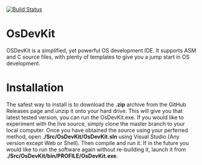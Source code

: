 [![Build Status](https://travis-ci.org/Arawn-Davies/OsDevKit.svg?branch=master)](https://travis-ci.org/Arawn-Davies/OsDevKit)

# OsDevKit
OSDevKit is a simplified, yet powerful OS development IDE. It supports ASM and C source files, with plenty of templates to give you a jump start in OS development.

# Installation
The safest way to install is to download the **.zip** archive from the GitHub Releases page and unzip it onto your hard drive. This will give you that latest tested version, you can run the OsDevKit.exe. If you would like to experiment with the live source, simply clone the master branch to your local computer. Once you have obtained the source using your perferred method, open **./Src/OsDevKit/OsDevKit.sln** using Visual Studio (Any version except Web or Shell). Then compile and run it. If in the future you would like to run the software again without re-building it, launch it from **./Src/OsDevKit/bin/**PROFILE**/OsDevKit.exe**.


